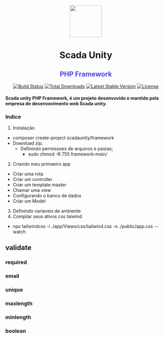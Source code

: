 <div align="center">
    <img src="https://user-images.githubusercontent.com/60576219/149859798-3a9b04e2-b56a-4e19-bf50-284b7f267477.png" width="100px" />
    <h1>Scada Unity </h1>
    <h2 style="color:rgb(79 70 229)">PHP Framework</h2>
</div>

<p align="center">
<a href="#"><img src="https://travis-ci.org/laravel/framework.svg" alt="Build Status"></a>
<a href="#"><img src="https://img.shields.io/packagist/dt/laravel/framework" alt="Total Downloads"></a>
<a href="#"><img src="https://img.shields.io/packagist/v/laravel/framework" alt="Latest Stable Version"></a>
<a href="#"><img src="https://img.shields.io/packagist/l/laravel/framework" alt="License"></a>
</p>

#### Scada unity PHP Framework, é um projeto desenvovido e mantido pela empresa de desenvovimento web Scada unity.

### Indice
1. Instalação
  - composer create-project scadaunity/framework
  - Download zip.
    - Definindo permissoes de arquivos e pastas;
      - sudo chmod -R 755 framework-main/
2. Criando meu primaeiro app
  - Criar uma rota
  - Criar um controller
  - Criar um template master
  - Chamar uma view
  - Configurando o banco de dados
  - Criar um Model
3. Definindo variaveis de ambiente
4. Compilar seus ativos css taiwind
  - npx tailwindcss -i ./app/Views/css/tailwind.css -o ./public/app.css --watch

## validate
### required
### email
### unique
### maxlength
### minlength
### boolean
